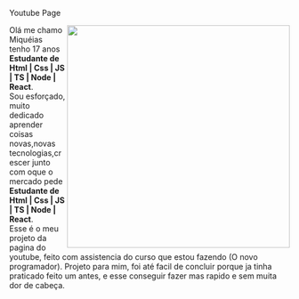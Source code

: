Youtube Page

<img src="https://i.imgur.com/MaH7Odj.png" min-width="400px" max-width="400px" width="400px" align="right">

<p align="left"> 
  Olá me chamo Miquéias tenho 17 anos <strong>Estudante de Html | Css | JS | TS | Node | React</strong>.<br>
  Sou esforçado, muito dedicado aprender coisas novas,novas tecnologias,crescer junto com oque o mercado pede <strong>Estudante de Html | Css | JS | TS | Node | React</strong>.<br>
  Esse é o meu projeto da pagina do youtube, feito com assistencia do curso que estou fazendo (O novo programador).
  Projeto para mim, foi até facil de concluir porque ja tinha praticado feito um antes, e esse conseguir fazer mas rapido e sem muita dor de 
  cabeça.
</p>

